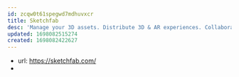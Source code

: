 ```yaml
---
id: zcqw0t61spegwd7mdhuvxcr
title: Sketchfab
desc: 'Manage your 3D assets. Distribute 3D & AR experiences. Collaborate with others. Showcase your work. Buy & sell 3D models.'
updated: 1698082515274
created: 1698082422627
---
```


- url: https://sketchfab.com/
- 